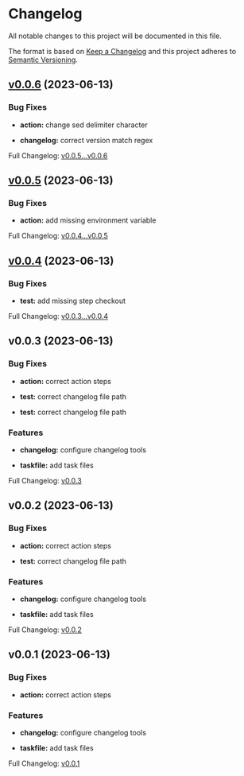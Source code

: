 # Changelog

All notable changes to this project will be documented in this file.

The format is based on [Keep a Changelog](http://keepachangelog.com/en/1.0.0/) and this project adheres to [Semantic Versioning](http://semver.org).

## [v0.0.6](https://github.com/ghacts/gitflow/compare/v0.0.5...v0.0.6) (2023-06-13)

### Bug Fixes

- **action:** change sed delimiter character

- **changelog:** correct version match regex

Full Changelog: [v0.0.5...v0.0.6](https://github.com/ghacts/gitflow/compare/v0.0.5...v0.0.6)

## [v0.0.5](https://github.com/ghacts/gitflow/compare/v0.0.4...v0.0.5) (2023-06-13)

### Bug Fixes

- **action:** add missing environment variable

Full Changelog: [v0.0.4...v0.0.5](https://github.com/ghacts/gitflow/compare/v0.0.4...v0.0.5)

## [v0.0.4](https://github.com/ghacts/gitflow/compare/v0.0.3...v0.0.4) (2023-06-13)

### Bug Fixes

- **test:** add missing step checkout

Full Changelog: [v0.0.3...v0.0.4](https://github.com/ghacts/gitflow/compare/v0.0.3...v0.0.4)

## v0.0.3 (2023-06-13)

### Bug Fixes

- **action:** correct action steps

- **test:** correct changelog file path

- **test:** correct changelog file path

### Features

- **changelog:** configure changelog tools

- **taskfile:** add task files

Full Changelog: [v0.0.3](https://github.com/ghacts/gitflow/commits/v0.0.3)

## v0.0.2 (2023-06-13)

### Bug Fixes

- **action:** correct action steps

- **test:** correct changelog file path

### Features

- **changelog:** configure changelog tools

- **taskfile:** add task files

Full Changelog: [v0.0.2](https://github.com/ghacts/gitflow/commits/v0.0.2)

## v0.0.1 (2023-06-13)

### Bug Fixes

- **action:** correct action steps

### Features

- **changelog:** configure changelog tools

- **taskfile:** add task files

Full Changelog: [v0.0.1](https://github.com/ghacts/gitflow/commits/v0.0.1)
